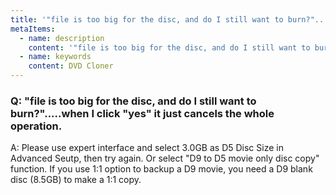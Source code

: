 ```yaml
---
title: '"file is too big for the disc, and do I still want to burn?".....when I click "yes" it just cancels the whole operation."'
metaItems:
  - name: description
    content: '"file is too big for the disc, and do I still want to burn?".....when I click "yes" it just cancels the whole operation.'
  - name: keywords
    content: DVD Cloner
---
```


### Q: "file is too big for the disc, and do I still want to burn?".....when I click "yes" it just cancels the whole operation.

A:
Please use expert interface and select 3.0GB as D5 Disc Size in Advanced Seutp, then try again. Or select "D9 to D5 movie only disc copy" function. If you use 1:1 option to backup a D9 movie, you need a D9 blank disc (8.5GB) to make a 1:1 copy.
